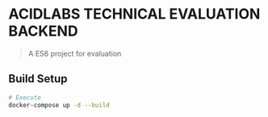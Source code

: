 # ACIDLABS TECHNICAL EVALUATION BACKEND

>  A ES6 project for evaluation
## Build Setup

``` bash
# Execute
docker-compose up -d --build
```